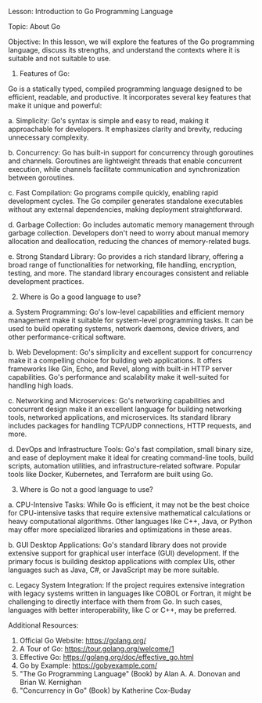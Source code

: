 Lesson: Introduction to Go Programming Language

Topic: About Go

Objective: In this lesson, we will explore the features of the Go programming language, discuss its strengths, and understand the contexts where it is suitable and not suitable to use.

1. Features of Go:

Go is a statically typed, compiled programming language designed to be efficient, readable, and productive. It incorporates several key features that make it unique and powerful:

a. Simplicity: Go's syntax is simple and easy to read, making it approachable for developers. It emphasizes clarity and brevity, reducing unnecessary complexity.

b. Concurrency: Go has built-in support for concurrency through goroutines and channels. Goroutines are lightweight threads that enable concurrent execution, while channels facilitate communication and synchronization between goroutines.

c. Fast Compilation: Go programs compile quickly, enabling rapid development cycles. The Go compiler generates standalone executables without any external dependencies, making deployment straightforward.

d. Garbage Collection: Go includes automatic memory management through garbage collection. Developers don't need to worry about manual memory allocation and deallocation, reducing the chances of memory-related bugs.

e. Strong Standard Library: Go provides a rich standard library, offering a broad range of functionalities for networking, file handling, encryption, testing, and more. The standard library encourages consistent and reliable development practices.

2. Where is Go a good language to use?

a. System Programming: Go's low-level capabilities and efficient memory management make it suitable for system-level programming tasks. It can be used to build operating systems, network daemons, device drivers, and other performance-critical software.

b. Web Development: Go's simplicity and excellent support for concurrency make it a compelling choice for building web applications. It offers frameworks like Gin, Echo, and Revel, along with built-in HTTP server capabilities. Go's performance and scalability make it well-suited for handling high loads.

c. Networking and Microservices: Go's networking capabilities and concurrent design make it an excellent language for building networking tools, networked applications, and microservices. Its standard library includes packages for handling TCP/UDP connections, HTTP requests, and more.

d. DevOps and Infrastructure Tools: Go's fast compilation, small binary size, and ease of deployment make it ideal for creating command-line tools, build scripts, automation utilities, and infrastructure-related software. Popular tools like Docker, Kubernetes, and Terraform are built using Go.

3. Where is Go not a good language to use?

a. CPU-Intensive Tasks: While Go is efficient, it may not be the best choice for CPU-intensive tasks that require extensive mathematical calculations or heavy computational algorithms. Other languages like C++, Java, or Python may offer more specialized libraries and optimizations in these areas.

b. GUI Desktop Applications: Go's standard library does not provide extensive support for graphical user interface (GUI) development. If the primary focus is building desktop applications with complex UIs, other languages such as Java, C#, or JavaScript may be more suitable.

c. Legacy System Integration: If the project requires extensive integration with legacy systems written in languages like COBOL or Fortran, it might be challenging to directly interface with them from Go. In such cases, languages with better interoperability, like C or C++, may be preferred.

Additional Resources:

1. Official Go Website: https://golang.org/
2. A Tour of Go: https://tour.golang.org/welcome/1
3. Effective Go: https://golang.org/doc/effective_go.html
4. Go by Example: https://gobyexample.com/
5. "The Go Programming Language" (Book) by Alan A. A. Donovan and Brian W. Kernighan
6. "Concurrency in Go" (Book) by Katherine Cox-Buday
